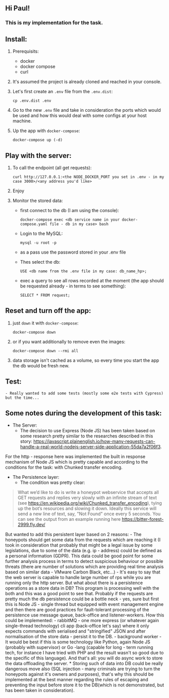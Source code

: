 ## Hi Paul!

### This is my implementation for the task.

## Install:

1. Prerequisits:
    - docker
    - docker compose
    - curl

2. It's assumed the project is already cloned and reached in your console.

3. Let's first create an `.env` file from the `.env.dist`:
    ```
    cp .env.dist .env
    ```
4. Go to the new `.env` file and take in consideration the ports which would be used and how this would deal with some configs at your host machine.

5. Up the app with `docker-compose`:
    ```
    docker-compose up (-d)
    ```
## Play with the server:
1. To call the endpoint (all get requests):
    ```
    curl http://127.0.0.1:<the NODE_DOCKER_PORT you set in .env - in my case 3000>/<any address you'd like>
    ```
2. Enjoy

3. Monitor the stored data:
    - first connect to the db (I am using the console):
        ```
        docker-compose exec <db service name in your docker-compose.yaml file - db in my case> bash
        ```
    - Login to the MySQL:
        ```
        mysql -u root -p
        ```
    - as a pass use the password stored in your .env file

    - Thes select the db:
        ```
        USE <db name from the .env file in my case: db_name_hp>;
        ```
    - exec a query to see all rows recorded at the moment (the app should be requested already - in terms to see something):
        ```
        SELECT * FROM request;
        ```

## Reset and turn off the app:
1. just `down` it with `docker-compose`:
    ```
    docker-compose down
    ```
2. or if you want additionally to remove even the images:
    ```
    docker-compose down --rmi all
    ```
3. data storage isn't cached as a volume, so every time you start the app the db would be fresh new. 

## Test:
    - Really wanted to add some tests (mostly some e2e tests with Cypress) but the time...

## Some notes during the development of this task:
- The Server:
    - The decision to use Express (Node JS) has been taken based on some research pretty similar to the researches described in this story: https://javascript.plainenglish.io/how-many-requests-can-handle-a-real-world-nodejs-server-side-application-55da7a2f06f3.

For the http - response here was implemented the built in response mechanism of Node JS which is pretty capable and according to the conditions for the task: with Chunked transfer encoding.
- The Persistence layer:
    - The condition was pretty clear:

> What we’d like to do is write a honeypot webservice that accepts all GET requests and replies very slowly with an infinite stream of text (see https://en.wikipedia.org/wiki/Chunked_transfer_encoding), tying up the bot’s resources and slowing it down. Ideally this service will send a new line of text, say, "Not Found" once every 5 seconds. You can see the output from an example running here https://bitter-forest-2999.fly.dev/

But wanted to add this persistent layer based on 2 reasons:
        - The honeypots should get some data from the requests which are reaching it (I took in consideration that probably that might be a legal issue by some legislations, due to some of the data (e.g. ip - address) could be defined as a personal information (GDPR). This data could be good point for some further analysis process in terms to detect suspicious behaviour or possible threats (there are number of solutions which are providing real time analysis based on similar data - VMware Carbon Black, etc...)
        - It's easy to say that the web server is capable to handle large number of rps while you are running only the http server. But what about there is a persistence operations as a store data in DB? This program is processing well with the both and this was a good point to see that. Probably if the requests are pretty much the db persistence could be a bottle neck - yes, sure but first this is Node JS - single thread but equipped with event management engine and then there are good practices for fault-tolerant processing of the persistence use message queue, back-office and listener-workers. How this could be implemented:
        - rabbitMQ
        - one more express (or whatever again single-thread technology) cli app (back-office let's say) where it only expects commands with serialised and "stringified" JSON and after normalisation of the store data - persist it to the DB.
        - background worker - It would be best if this is some technology like Python, again Node JS (probably with supervisor) or Go -lang (capable for long - term running tech, for instance I have tried with PHP and the result wasn't so good due to the specific of this language).
        And that's all: you will do async work to store the data offloading the server.
        * Storing such of data into DB could be really dangerous move also (SQL injection - many criminals are trying to turn the honeypots against it's owners and purposes), that's why this should be implemented at the best manner regarding the rules of escaping and preventing the input before store it to the DB(which is not demonstrated, but has been taken in consideration).
